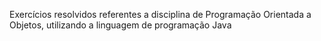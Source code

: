 Exercícios resolvidos referentes a disciplina de Programação Orientada a Objetos, utilizando a linguagem de programação Java
